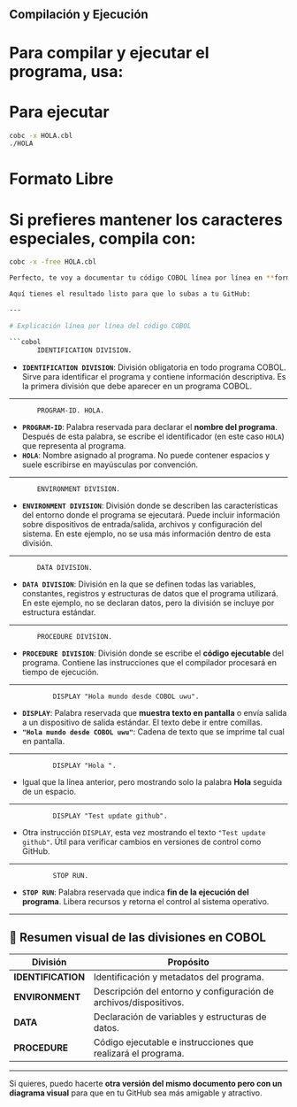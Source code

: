 ## Compilación y Ejecución

# Para compilar y ejecutar el programa, usa:
# Para ejecutar
```bash
cobc -x HOLA.cbl
./HOLA
```
# Formato Libre
# Si prefieres mantener los caracteres especiales, compila con:

```bash
cobc -x -free HOLA.cbl

Perfecto, te voy a documentar tu código COBOL línea por línea en **formato Markdown**, explicando cada palabra reservada y lo que hace en este contexto.

Aquí tienes el resultado listo para que lo subas a tu GitHub:

---

# Explicación línea por línea del código COBOL

```cobol
       IDENTIFICATION DIVISION.
```

* **`IDENTIFICATION DIVISION`**:
  División obligatoria en todo programa COBOL.
  Sirve para identificar el programa y contiene información descriptiva.
  Es la primera división que debe aparecer en un programa COBOL.

---

```cobol
       PROGRAM-ID. HOLA.
```

* **`PROGRAM-ID`**:
  Palabra reservada para declarar el **nombre del programa**.
  Después de esta palabra, se escribe el identificador (en este caso `HOLA`) que representa al programa.
* **`HOLA`**:
  Nombre asignado al programa. No puede contener espacios y suele escribirse en mayúsculas por convención.

---

```cobol
       ENVIRONMENT DIVISION.
```

* **`ENVIRONMENT DIVISION`**:
  División donde se describen las características del entorno donde el programa se ejecutará.
  Puede incluir información sobre dispositivos de entrada/salida, archivos y configuración del sistema.
  En este ejemplo, no se usa más información dentro de esta división.

---

```cobol
       DATA DIVISION.
```

* **`DATA DIVISION`**:
  División en la que se definen todas las variables, constantes, registros y estructuras de datos que el programa utilizará.
  En este ejemplo, no se declaran datos, pero la división se incluye por estructura estándar.

---

```cobol
       PROCEDURE DIVISION.
```

* **`PROCEDURE DIVISION`**:
  División donde se escribe el **código ejecutable** del programa.
  Contiene las instrucciones que el compilador procesará en tiempo de ejecución.

---

```cobol
           DISPLAY "Hola mundo desde COBOL uwu".
```

* **`DISPLAY`**:
  Palabra reservada que **muestra texto en pantalla** o envía salida a un dispositivo de salida estándar.
  El texto debe ir entre comillas.
* **`"Hola mundo desde COBOL uwu"`**:
  Cadena de texto que se imprime tal cual en pantalla.

---

```cobol
           DISPLAY "Hola ".
```

* Igual que la línea anterior, pero mostrando solo la palabra **Hola** seguida de un espacio.

---

```cobol
           DISPLAY "Test update github".
```

* Otra instrucción `DISPLAY`, esta vez mostrando el texto `"Test update github"`.
  Útil para verificar cambios en versiones de control como GitHub.

---

```cobol
           STOP RUN.
```

* **`STOP RUN`**:
  Palabra reservada que indica **fin de la ejecución del programa**.
  Libera recursos y retorna el control al sistema operativo.

---

## 📌 Resumen visual de las divisiones en COBOL

| División           | Propósito                                                         |
| ------------------ | ----------------------------------------------------------------- |
| **IDENTIFICATION** | Identificación y metadatos del programa.                          |
| **ENVIRONMENT**    | Descripción del entorno y configuración de archivos/dispositivos. |
| **DATA**           | Declaración de variables y estructuras de datos.                  |
| **PROCEDURE**      | Código ejecutable e instrucciones que realizará el programa.      |

---

Si quieres, puedo hacerte **otra versión del mismo documento pero con un diagrama visual** para que en tu GitHub sea más amigable y atractivo.
